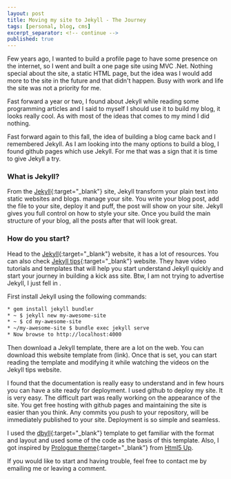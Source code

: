 ```yaml
---
layout: post
title: Moving my site to Jekyll - The Journey
tags: [personal, blog, cms]
excerpt_separator: <!-- continue -->
published: true
---
```


Few years ago, I wanted to build a profile page to have some presence on the internet, so I went and built a one page site using MVC .Net. Nothing special about the site, a static HTML page, but the idea was I would add more to the site in the future and that didn't happen. Busy with work and life the site was not a priority for me.

Fast forward a year or two, I found about Jekyll while reading some programming articles and I said to myself I should use it to build my blog, it looks really cool. As with most of the ideas that comes to my mind I did nothing.

Fast forward again to this fall, the idea of building a blog came back and I remembered Jekyll. As I am looking into the many options to build a blog, I found github pages which use Jekyll. For me that was a sign that it is time to give Jekyll a try.

<!-- continue -->

### What is Jekyll?

From the [Jekyll](https://jekyllrb.com){:target="_blank"} site, Jekyll transform your plain text into static websites and blogs.  manage your site. You write your blog post, add the file to your site, deploy it and puff, the post will show on your site. Jekyll gives you full control on how to style your site. Once you build the main structure of your blog, all the posts after that will look great.

### How do you start?
Head to the [Jekyll](https://jekyllrb.com/docs/quickstart/){:target="_blank"} website, it has a lot of resources. You can also check [Jekyll tips](http://jekyll.tips/){:target="_blank"} website. They have video tutorials and templates that will help you start understand Jekyll quickly and start your journey in building a kick ass site. Btw, I am not trying to advertise Jekyll, I just fell in <i class="fa fa-heart" title="Love"></i> .

First install Jekyll using the following commands:
```bash
* gem install jekyll bundler
* ~ $ jekyll new my-awesome-site
* ~ $ cd my-awesome-site
* ~/my-awesome-site $ bundle exec jekyll serve
* Now browse to http://localhost:4000
```

Then download a Jekyll template, there are a lot on the web. You can download this website template from (link).
Once that is set, you can start reading the template and modifying it while watching the videos on the Jekyll tips website.

I found that the documentation is really easy to understand and in few hours you can have a site ready for deployment. I used github to deploy my site. It is very easy. The difficult part was really working on the appearance of the site. You get free hosting with github pages and maintaining the site is easier than you think. Any commits you push to your repository, will be immediately published to your site. Deployment is so simple and seamless.

I used the [dbyll](https://github.com/dbtek/dbyll){:target="_blank"} template to get familiar with the format and layout and used some of the code as the basis of this template. Also, I got inspired by [Prologue theme](https://html5up.net/prologue){:target="_blank"} from [Html5 Up](https://html5up.net/).

If you would like to start and having trouble, feel free to contact me by emailing me or leaving a comment.
